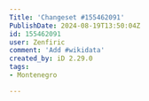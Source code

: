 ```yaml
---
Title: 'Changeset #155462091'
PublishDate: 2024-08-19T13:50:04Z
id: 155462091
user: Zenfiric
comment: 'Add #wikidata'
created_by: iD 2.29.0
tags:
- Montenegro

---
```


